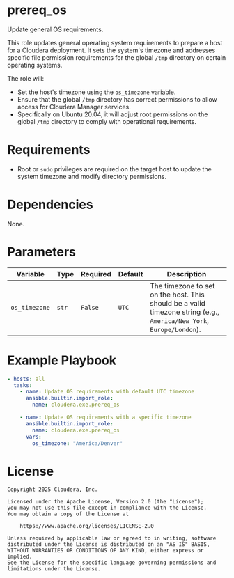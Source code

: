 # prereq_os

Update general OS requirements.

This role updates general operating system requirements to prepare a host for a Cloudera deployment. It sets the system's timezone and addresses specific file permission requirements for the global `/tmp` directory on certain operating systems.

The role will:
- Set the host's timezone using the `os_timezone` variable.
- Ensure that the global `/tmp` directory has correct permissions to allow access for Cloudera Manager services.
- Specifically on Ubuntu 20.04, it will adjust root permissions on the global `/tmp` directory to comply with operational requirements.

# Requirements

- Root or `sudo` privileges are required on the target host to update the system timezone and modify directory permissions.

# Dependencies

None.

# Parameters

| Variable | Type | Required | Default | Description |
| --- | --- | --- | --- | --- |
| `os_timezone` | `str` | `False` | `UTC` | The timezone to set on the host. This should be a valid timezone string (e.g., `America/New_York`, `Europe/London`). |

# Example Playbook

```yaml
- hosts: all
  tasks:
    - name: Update OS requirements with default UTC timezone
      ansible.builtin.import_role:
        name: cloudera.exe.prereq_os

    - name: Update OS requirements with a specific timezone
      ansible.builtin.import_role:
        name: cloudera.exe.prereq_os
      vars:
        os_timezone: "America/Denver"
```

# License

```
Copyright 2025 Cloudera, Inc.

Licensed under the Apache License, Version 2.0 (the "License");
you may not use this file except in compliance with the License.
You may obtain a copy of the License at

    https://www.apache.org/licenses/LICENSE-2.0

Unless required by applicable law or agreed to in writing, software
distributed under the License is distributed on an "AS IS" BASIS,
WITHOUT WARRANTIES OR CONDITIONS OF ANY KIND, either express or implied.
See the License for the specific language governing permissions and
limitations under the License.
```
